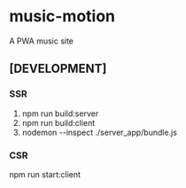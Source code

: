 # music-motion

A PWA music site

## [DEVELOPMENT]

### SSR

1. npm run build:server
2. npm run build:client
3. nodemon --inspect ./server_app/bundle.js

### CSR

npm run start:client
